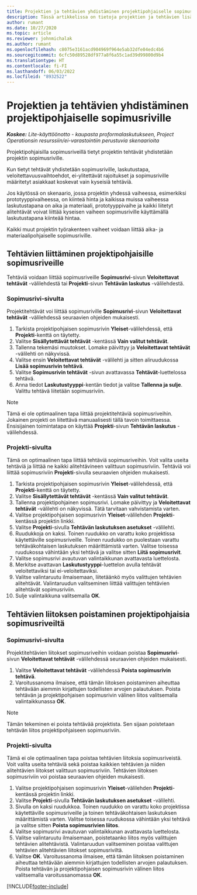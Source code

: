 ```yaml
---
title: Projektien ja tehtävien yhdistäminen projektipohjaiselle sopimusriville – lite
description: Tässä artikkelissa on tietoja projektien ja tehtävien lisäämisestä sopimusriville ja niiden poistamisesta sopimusriviltä.
author: rumant
ms.date: 10/27/2020
ms.topic: article
ms.reviewer: johnmichalak
ms.author: rumant
ms.openlocfilehash: c8075e3161acd904969f964e5ab32dfe04edc4b6
ms.sourcegitcommit: 6cfc50d89528df977a8f6a55c1ad39d99800d9b4
ms.translationtype: HT
ms.contentlocale: fi-FI
ms.lasthandoff: 06/03/2022
ms.locfileid: "8932522"
---
```

# <a name="map-projects-and-tasks-to-a-project-based-contract-line"></a>Projektien ja tehtävien yhdistäminen projektipohjaiselle sopimusriville 

_**Koskee:** Lite-käyttöönotto - kaupasta proformalaskutukseen, Project Operationsin resurssiin/ei-varastointiin perustuvia skenaarioita_

Projektipohjaisilla sopimusriveillä tietyt projektin tehtävät yhdistetään projektin sopimusriville.

Kun tietyt tehtävät yhdistetään sopimusriville, laskutustapa, veloitettavuusvaihtoehdot, ei-ylitettävät rajoitukset ja sopimusriville määritetyt asiakkaat koskevat vain kyseisiä tehtäviä.

Jos käytössä on skenaario, jossa projektin yhdessä vaiheessa, esimerkiksi prototyyppivaiheessa, on kiinteä hinta ja kaikissa muissa vaiheessa laskutustapana on aika ja materiaali, prototyyppivaihe ja kaikki liitetyt alitehtävät voivat liittää kyseisen vaiheen sopimusriville käyttämällä laskutustapana kiinteää hintaa.

Kaikki muut projektin työrakenteen vaiheet voidaan liittää aika- ja materiaalipohjaiselle sopimusriville.

## <a name="associate-tasks-to-project-based-contract-lines"></a>Tehtävien liittäminen projektipohjaisille sopimusriveille

Tehtäviä voidaan liittää sopimusriveille **Sopimusrivi**-sivun **Veloitettavat tehtävät** -välilehdestä tai **Projekti**-sivun **Tehtävän laskutus** -välilehdestä.

### <a name="from-the-contract-line-page"></a>Sopimusrivi-sivulta

Projektitehtävät voi liittää sopimusriville **Sopimusrivi**-sivun **Veloitettavat tehtävät** -välilehdessä seuraavien ohjeiden mukaisesti.

1. Tarkista projektipohjaisen sopimusrivin **Yleiset**-välilehdessä, että **Projekti**-kenttä on täytetty.
2. Valitse **Sisällytettävät tehtävät** -kentässä **Vain valitut tehtävät**.
3. Tallenna tekemäsi muutokset. Lomake päivittyy ja **Veloitettavat tehtävät** -välilehti on näkyvissä.
4. Valitse ensin **Veloitettavat tehtävät** -välilehti ja sitten aliruudukossa **Lisää sopimusrivin tehtävä**.
5. Valitse **Sopimusrivin tehtävät** -sivun avattavassa **Tehtävät**-luettelossa tehtävä. 
6. Anna tiedot **Laskutustyyppi**-kentän tiedot ja valitse **Tallenna ja sulje**. Valittu tehtävä liitetään sopimusriviin.

> [!NOTE]
> Tämä ei ole optimaalinen tapa liittää projektitehtäviä sopimusriveihin. Jokainen projekti on liitettävä manuaalisesti tällä tavoin toimittaessa. Ensisijainen toimintatapa on käyttää **Projekti**-sivun **Tehtävän laskutus** -välilehdessä.

### <a name="from-the-project-page"></a>Projekti-sivulta

Tämä on optimaalinen tapa liittää tehtäviä sopimusriveihin. Voit valita useita tehtäviä ja liittää ne kaikki alitehtävineen valittuun sopimusriviin. Tehtäviä voi liittää sopimusriviin **Projekti**-sivulla seuraavien ohjeiden mukaisesti.

1. Tarkista projektipohjaisen sopimusrivin **Yleiset**-välilehdessä, että **Projekti**-kenttä on täytetty.
2. Valitse **Sisällytettävät tehtävät** -kentässä **Vain valitut tehtävät**.
3. Tallenna projektipohjainen sopimusrivi. Lomake päivittyy ja **Veloitettavat tehtävät** -välilehti on näkyvissä. Tätä tarvitaan vahvistamista varten.
4. Valitse projektipohjaisen sopimusrivin **Yleiset**-välilehden **Projekti**-kentässä projektin linkki.
5. Valitse **Projekti**-sivulla **Tehtävän laskutuksen asetukset** -välilehti.
6. Ruudukkoja on kaksi. Toinen ruudukko on varattu koko projektissa käytettäville sopimusriveille. Toinen ruudukko on puolestaan varattu tehtäväkohtaisen laskutuksen määrittämistä varten. Valitse toisessa ruudukossa vähintään yksi tehtävä ja valitse sitten **Liitä sopimusrivit**.
7. Valitse sopimusrivi avautuvan valintaikkunan avattavasta luettelosta.
8. Merkitse avattavan **Laskutustyyppi**-luettelon avulla tehtävät veloitettaviksi tai ei-veloitettaviksi.
9. Valitse valintaruutu ilmaisemaan, liitetäänkö myös valittujen tehtävien alitehtävät. Valintaruudun valitseminen liittää valittujen tehtävien alitehtävät sopimusriviin.
10. Sulje valintaikkuna valitsemalla **OK**.

## <a name="unassociate-tasks-from-project-based-contract-lines"></a>Tehtävien liitoksen poistaminen projektipohjaisia sopimusriveiltä

### <a name="from-the-contract-line-page"></a>Sopimusrivi-sivulta

Projektitehtävien liitokset sopimusriveihin voidaan poistaa **Sopimusrivi**-sivun **Veloitettavat tehtävät** -välilehdessä seuraavien ohjeiden mukaisesti.

1. Valitse **Veloitettavat tehtävät** -välilehdessä **Poista sopimusrivin tehtävä**.
2. Varoitussanoma ilmaisee, että tämän liitoksen poistaminen aiheuttaa tehtävään aiemmin kirjattujen todellisten arvojen palautuksen. Poista tehtävän ja projektipohjaisen sopimusrivin välinen liitos valitsemalla valintaikkunassa **OK**. 

> [!NOTE]
> Tämän tekeminen ei poista tehtävää projektista. Sen sijaan poistetaan tehtävän liitos projektipohjaiseen sopimusriviin.

### <a name="from-the-project-page"></a>Projekti-sivulta

Tämä ei ole optimaalinen tapa poistaa tehtävien liitoksia sopimusriveistä. Voit valita useita tehtäviä sekä poistaa kaikkien tehtävien ja niiden alitehtävien liitokset valittuun sopimusriviin. Tehtävien liitoksen sopimusriviin voi poistaa seuraavien ohjeiden mukaisesti.

1. Valitse projektipohjaisen sopimusrivin **Yleiset**-välilehden **Projekti**-kentässä projektin linkki.
2. Valitse **Projekti**-sivulla **Tehtävän laskutuksen asetukset** -välilehti.
3. Sivulla on kaksi ruudukkoa. Toinen ruudukko on varattu koko projektissa käytettäville sopimusriveille ja toinen tehtäväkohtaisen laskutuksen määrittämistä varten. Valitse toisessa ruudukossa vähintään yksi tehtävä ja valitse sitten **Poista sopimusrivien liitos**.
4. Valitse sopimusrivi avautuvan valintaikkunan avattavasta luettelosta.
5. Valitse valintaruutu ilmaisemaan, poistetaanko liitos myös valittujen tehtävien alitehtävistä. Valintaruudun valitseminen poistaa valittujen tehtävien alitehtävien liitokset sopimusriviltä.
6. Valitse **OK**. Varoitussanoma ilmaisee, että tämän liitoksen poistaminen aiheuttaa tehtävään aiemmin kirjattujen todellisten arvojen palautuksen. Poista tehtävän ja projektipohjaisen sopimusrivin välinen liitos valitsemalla varoitussanomassa **OK**.


[!INCLUDE[footer-include](../../includes/footer-banner.md)]
